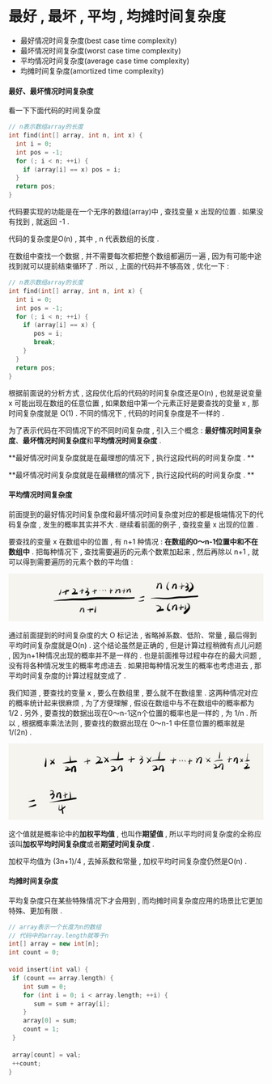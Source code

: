 # 最好 , 最坏 , 平均 , 均摊时间复杂度

* 最好情况时间复杂度\(best case time complexity\)
* 最坏情况时间复杂度\(worst case time complexity\)
* 平均情况时间复杂度\(average case time complexity\)
* 均摊时间复杂度\(amortized time complexity\)

#### 最好、最坏情况时间复杂度

看一下下面代码的时间复杂度

```cpp
// n表示数组array的长度
int find(int[] array, int n, int x) {
  int i = 0;
  int pos = -1;
  for (; i < n; ++i) {
    if (array[i] == x) pos = i;
  }
  return pos;
}
```

代码要实现的功能是在一个无序的数组\(array\)中 , 查找变量 x 出现的位置 . 如果没有找到 , 就返回 -1 .

代码的复杂度是O\(n\) , 其中 , n 代表数组的长度 .

在数组中查找一个数据 , 并不需要每次都把整个数组都遍历一遍 , 因为有可能中途找到就可以提前结束循环了 . 所以 , 上面的代码并不够高效 , 优化一下 :

```cpp
// n表示数组array的长度
int find(int[] array, int n, int x) {
  int i = 0;
  int pos = -1;
  for (; i < n; ++i) {
    if (array[i] == x) {
       pos = i;
       break;
    }
  }
  return pos;
}
```

根据前面说的分析方式 , 这段优化后的代码的时间复杂度还是O\(n\) , 也就是说变量 x 可能出现在数组的任意位置 , 如果数组中第一个元素正好是要查找的变量 x , 那时间复杂度就是 O\(1\) . 不同的情况下 , 代码的时间复杂度是不一样的 .

为了表示代码在不同情况下的不同时间复杂度 , 引入三个概念 : **最好情况时间复杂度**、**最坏情况时间复杂度**和**平均情况时间复杂度** .

**最好情况时间复杂度就是在最理想的情况下 , 执行这段代码的时间复杂度 . **

**最坏情况时间复杂度就是在最糟糕的情况下 , 执行这段代码的时间复杂度 . **

#### 平均情况时间复杂度

前面提到的最好情况时间复杂度和最坏情况时间复杂度对应的都是极端情况下的代码复杂度 , 发生的概率其实并不大 . 继续看前面的例子 , 查找变量 x 出现的位置 .

要查找的变量 x 在数组中的位置 , 有 n+1 种情况 : **在数组的0～n-1位置中和不在数组中** . 把每种情况下 , 查找需要遍历的元素个数累加起来 , 然后再除以 n+1 , 就可以得到需要遍历的元素个数的平均值 :

![](/assets/pingjunzhijisuan.png)

通过前面提到的时间复杂度的大 O 标记法 , 省略掉系数、低阶、常量 , 最后得到平均时间复杂度就是O\(n\) . 这个结论虽然是正确的 , 但是计算过程稍微有点儿问题 , 因为n+1种情况出现的概率并不是一样的 . 也是前面推导过程中存在的最大问题 , 没有将各种情况发生的概率考虑进去 . 如果把每种情况发生的概率也考虑进去 , 那平均时间复杂度的计算过程就变成了 .

我们知道 , 要查找的变量 x , 要么在数组里 , 要么就不在数组里 . 这两种情况对应的概率统计起来很麻烦 , 为了方便理解 , 假设在数组中与不在数组中的概率都为1/2 . 另外 , 要查找的数据出现在0～n-1这n个位置的概率也是一样的 , 为 1/n . 所以 , 根据概率乘法法则 , 要查找的数据出现在 0～n-1 中任意位置的概率就是 1/\(2n\) .

![](/assets/pingjunshijianfuzadu.png)

这个值就是概率论中的**加权平均值** , 也叫作**期望值** , 所以平均时间复杂度的全称应该叫**加权平均时间复杂度**或者**期望时间复杂度** .

加权平均值为 \(3n+1\)/4 , 去掉系数和常量 , 加权平均时间复杂度仍然是O\(n\) .

#### 均摊时间复杂度

平均复杂度只在某些特殊情况下才会用到 , 而均摊时间复杂度应用的场景比它更加特殊、更加有限 .

```cpp
// array表示一个长度为n的数组
// 代码中的array.length就等于n
int[] array = new int[n];
int count = 0;

void insert(int val) {
 if (count == array.length) {
    int sum = 0;
    for (int i = 0; i < array.length; ++i) {
       sum = sum + array[i];
    }
    array[0] = sum;
    count = 1;
 }

 array[count] = val;
 ++count;
}
```




